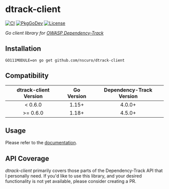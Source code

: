 # dtrack-client

[![CI](https://github.com/nscuro/dtrack-client/actions/workflows/ci.yml/badge.svg)](https://github.com/nscuro/dtrack-client/actions/workflows/ci.yml)
[![PkgGoDev](https://pkg.go.dev/badge/github.com/nscuro/dtrack-client)](https://pkg.go.dev/github.com/nscuro/dtrack-client)
[![License](https://img.shields.io/badge/license-Apache%202.0-brightgreen.svg)](LICENSE)

*Go client library for [OWASP Dependency-Track](https://dependencytrack.org/)*

## Installation

```
GO111MODULE=on go get github.com/nscuro/dtrack-client
```

## Compatibility

| dtrack-client Version | Go Version | Dependency-Track Version |
|:---------------------:|:----------:|:------------------------:|
|        < 0.6.0        |   1.15+    |          4.0.0+          |
|       >= 0.6.0        |   1.18+    |          4.5.0+          |

## Usage

Please refer to the [documentation](https://pkg.go.dev/github.com/nscuro/dtrack-client).

## API Coverage

*dtrack-client* primarily covers those parts of the Dependency-Track API that I personally need.
If you'd like to use this library, and your desired functionality is not yet available, please consider creating a PR.
